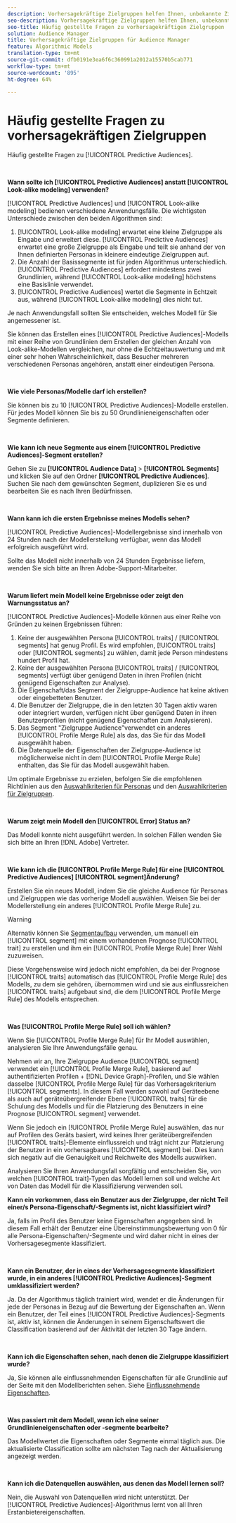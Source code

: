 ```yaml
---
description: Vorhersagekräftige Zielgruppen helfen Ihnen, unbekannte Zielgruppen mithilfe von Datenwissenschaft in Echtzeit in eindeutige Personas zu klassifizieren.
seo-description: Vorhersagekräftige Zielgruppen helfen Ihnen, unbekannte Zielgruppen mithilfe von Datenwissenschaft in Echtzeit in eindeutige Personas zu klassifizieren.
seo-title: Häufig gestellte Fragen zu vorhersagekräftigen Zielgruppen
solution: Audience Manager
title: Vorhersagekräftige Zielgruppen für Audience Manager
feature: Algorithmic Models
translation-type: tm+mt
source-git-commit: dfb0191e3ea6f6c360991a2012a15570b5cab771
workflow-type: tm+mt
source-wordcount: '895'
ht-degree: 64%

---
```



# Häufig gestellte Fragen zu vorhersagekräftigen Zielgruppen

Häufig gestellte Fragen zu [!UICONTROL Predictive Audiences].

 

**Wann sollte ich [!UICONTROL Predictive Audiences] anstatt [!UICONTROL Look-alike modeling] verwenden?**

[!UICONTROL Predictive Audiences] und [!UICONTROL Look-alike modeling] bedienen verschiedene Anwendungsfälle. Die wichtigsten Unterschiede zwischen den beiden Algorithmen sind:

1. [!UICONTROL Look-alike modeling] erwartet eine kleine Zielgruppe als Eingabe und erweitert diese. [!UICONTROL Predictive Audiences] erwartet eine große Zielgruppe als Eingabe und teilt sie anhand der von Ihnen definierten Personas in kleinere eindeutige Zielgruppen auf.
1. Die Anzahl der Basissegmente ist für jeden Algorithmus unterschiedlich. [!UICONTROL Predictive Audiences] erfordert mindestens zwei Grundlinien, während [!UICONTROL Look-alike modeling] höchstens eine Basislinie verwendet.
1. [!UICONTROL Predictive Audiences] wertet die Segmente in Echtzeit aus, während [!UICONTROL Look-alike modeling] dies nicht tut.

Je nach Anwendungsfall sollten Sie entscheiden, welches Modell für Sie angemessener ist.

Sie können das Erstellen eines [!UICONTROL Predictive Audiences]-Modells mit einer Reihe von Grundlinien dem Erstellen der gleichen Anzahl von Look-alike-Modellen vergleichen, nur ohne die Echtzeitauswertung und mit einer sehr hohen Wahrscheinlichkeit, dass Besucher mehreren verschiedenen Personas angehören, anstatt einer eindeutigen Persona.

 

**Wie viele Personas/Modelle darf ich erstellen?**

Sie können bis zu 10 [!UICONTROL Predictive Audiences]-Modelle erstellen. Für jedes Modell können Sie bis zu 50 Grundlinieneigenschaften oder Segmente definieren.

 

**Wie kann ich neue Segmente aus einem [!UICONTROL Predictive Audiences]-Segment erstellen?**

Gehen Sie zu **[!UICONTROL Audience Data]** > **[!UICONTROL Segments]** und klicken Sie auf den Ordner **[!UICONTROL Predictive Audiences]**. Suchen Sie nach dem gewünschten Segment, duplizieren Sie es und bearbeiten Sie es nach Ihren Bedürfnissen.

 

**Wann kann ich die ersten Ergebnisse meines Modells sehen?**

[!UICONTROL Predictive Audiences]-Modellergebnisse sind innerhalb von 24 Stunden nach der Modellerstellung verfügbar, wenn das Modell erfolgreich ausgeführt wird.

Sollte das Modell nicht innerhalb von 24 Stunden Ergebnisse liefern, wenden Sie sich bitte an Ihren Adobe-Support-Mitarbeiter.

 

**Warum liefert mein Modell keine Ergebnisse oder zeigt den Warnungsstatus an?**

[!UICONTROL Predictive Audiences]-Modelle können aus einer Reihe von Gründen zu keinen Ergebnissen führen:

1. Keine der ausgewählten Persona [!UICONTROL traits] / [!UICONTROL segments] hat genug Profil. Es wird empfohlen, [!UICONTROL traits] oder [!UICONTROL segments] zu wählen, damit jede Person mindestens hundert Profil hat.
1. Keine der ausgewählten Persona [!UICONTROL traits] / [!UICONTROL segments] verfügt über genügend Daten in ihren Profilen (nicht genügend Eigenschaften zur Analyse).
1. Die Eigenschaft/das Segment der Zielgruppe-Audience hat keine aktiven oder eingebetteten Benutzer.
1. Die Benutzer der Zielgruppe, die in den letzten 30 Tagen aktiv waren oder integriert wurden, verfügen nicht über genügend Daten in ihren Benutzerprofilen (nicht genügend Eigenschaften zum Analysieren).
1. Das Segment &quot;Zielgruppe Audience&quot;verwendet ein anderes [!UICONTROL Profile Merge Rule] als das, das Sie für das Modell ausgewählt haben.
1. Die Datenquelle der Eigenschaften der Zielgruppe-Audience ist möglicherweise nicht in dem [!UICONTROL Profile Merge Rule] enthalten, das Sie für das Modell ausgewählt haben.

Um optimale Ergebnisse zu erzielen, befolgen Sie die empfohlenen Richtlinien aus den [Auswahlkriterien für Personas](../features/algorithmic-models/predictive-audiences.md#selection-personas) und den [Auswahlkriterien für Zielgruppen](../features/algorithmic-models/predictive-audiences.md#selection-audience).

 

**Warum zeigt mein Modell den  [!UICONTROL Error] Status an?**

Das Modell konnte nicht ausgeführt werden. In solchen Fällen wenden Sie sich bitte an Ihren [!DNL Adobe] Vertreter.

 

**Wie kann ich die  [!UICONTROL Profile Merge Rule] für eine  [!UICONTROL Predictive Audiences] [!UICONTROL segment]Änderung?**

Erstellen Sie ein neues Modell, indem Sie die gleiche Audience für Personas und Zielgruppen wie das vorherige Modell auswählen. Weisen Sie bei der Modellerstellung ein anderes [!UICONTROL Profile Merge Rule] zu.

>[!WARNING]
> Alternativ können Sie [Segmentaufbau](../features/segments/segment-builder.md) verwenden, um manuell ein [!UICONTROL segment] mit einem vorhandenen Prognose [!UICONTROL trait] zu erstellen und ihm ein [!UICONTROL Profile Merge Rule] Ihrer Wahl zuzuweisen.
> 
> Diese Vorgehensweise wird jedoch nicht empfohlen, da bei der Prognose [!UICONTROL traits] automatisch das [!UICONTROL Profile Merge Rule] des Modells, zu dem sie gehören, übernommen wird und sie aus einflussreichen [!UICONTROL traits] aufgebaut sind, die dem [!UICONTROL Profile Merge Rule] des Modells entsprechen.

 

**Was  [!UICONTROL Profile Merge Rule] soll ich wählen?**

Wenn Sie [!UICONTROL Profile Merge Rule] für Ihr Modell auswählen, analysieren Sie Ihre Anwendungsfälle genau.

Nehmen wir an, Ihre Zielgruppe Audience [!UICONTROL segment] verwendet ein [!UICONTROL Profile Merge Rule], basierend auf authentifizierten Profilen + [!DNL Device Graph]-Profilen, und Sie wählen dasselbe [!UICONTROL Profile Merge Rule] für das Vorhersagekriterium [!UICONTROL segments]. In diesem Fall werden sowohl auf Geräteebene als auch auf geräteübergreifender Ebene [!UICONTROL traits] für die Schulung des Modells und für die Platzierung des Benutzers in eine Prognose [!UICONTROL segment] verwendet.

Wenn Sie jedoch ein [!UICONTROL Profile Merge Rule] auswählen, das nur auf Profilen des Geräts basiert, wird keines Ihrer geräteübergreifenden [!UICONTROL traits]-Elemente einflussreich und trägt nicht zur Platzierung der Benutzer in ein vorhersagbares [!UICONTROL segment] bei. Dies kann sich negativ auf die Genauigkeit und Reichweite des Modells auswirken.

Analysieren Sie Ihren Anwendungsfall sorgfältig und entscheiden Sie, von welchen [!UICONTROL trait]-Typen das Modell lernen soll und welche Art von Daten das Modell für die Klassifizierung verwenden soll.

**Kann ein vorkommen, dass ein Benutzer aus der Zielgruppe, der nicht Teil einer/s Persona-Eigenschaft/-Segments ist, nicht klassifiziert wird?**

Ja, falls im Profil des Benutzer keine Eigenschaften angegeben sind. In diesem Fall erhält der Benutzer eine Übereinstimmungsbewertung von 0 für alle Persona-Eigenschaften/-Segmente und wird daher nicht in eines der Vorhersagesegmente klassifiziert.

 

**Kann ein Benutzer, der in eines der Vorhersagesegmente klassifiziert wurde, in ein anderes [!UICONTROL Predictive Audiences]-Segment umklassifiziert werden?**

Ja. Da der Algorithmus täglich trainiert wird, wendet er die Änderungen für jede der Personas in Bezug auf die Bewertung der Eigenschaften an. Wenn ein Benutzer, der Teil eines [!UICONTROL Predictive Audiences]-Segments ist, aktiv ist, können die Änderungen in seinem Eigenschaftswert die Classification basierend auf der Aktivität der letzten 30 Tage ändern.

 

**Kann ich die Eigenschaften sehen, nach denen die Zielgruppe klassifiziert wurde?**

Ja, Sie können alle einflussnehmenden Eigenschaften für alle Grundlinie auf der Seite mit den Modellberichten sehen. Siehe [Einflussnehmende Eigenschaften](../features/algorithmic-models/predictive-audiences-reporting.md#influential-traits).

 

**Was passiert mit dem Modell, wenn ich eine seiner Grundlinieneigenschaften oder -segmente bearbeite?**

Das Modellwertet die Eigenschaften oder Segmente einmal täglich aus. Die aktualisierte Classification sollte am nächsten Tag nach der Aktualisierung angezeigt werden.

 

**Kann ich die Datenquellen auswählen, aus denen das Modell lernen soll?**

Nein, die Auswahl von Datenquellen wird nicht unterstützt. Der [!UICONTROL Predictive Audiences]-Algorithmus lernt von all Ihren Erstanbietereigenschaften.